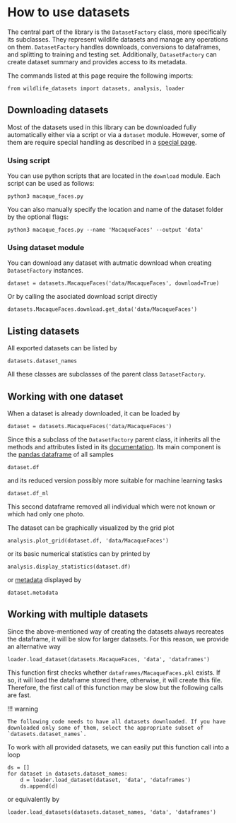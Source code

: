 # How to use datasets

The central part of the library is the `DatasetFactory` class, more specifically its subclasses. They represent wildlife datasets and manage any operations on them. `DatasetFactory` handles downloads, conversions to dataframes, and splitting to training and testing set. Additionally, `DatasetFactory` can create dataset summary and provides access to its metadata.

The commands listed at this page require the following imports:

    from wildlife_datasets import datasets, analysis, loader

## Downloading datasets

Most of the datasets used in this library can be downloaded fully automatically either via a script or via a `dataset` module. However, some of them are require special handling as described in a [special page](../downloads). 

### Using script
You can use python scripts that are located in the `download` module.
Each script can be used as follows:

    python3 macaque_faces.py

You can also manually specify the location and name of the dataset folder by the optional flags:

    python3 macaque_faces.py --name 'MacaqueFaces' --output 'data'

### Using dataset module
You can download any dataset with autmatic download when creating `DatasetFactory` instances.

    dataset = datasets.MacaqueFaces('data/MacaqueFaces', download=True)

Or by calling the asociated download script directly

    datasets.MacaqueFaces.download.get_data('data/MacaqueFaces')


## Listing datasets
All exported datasets can be listed by

    datasets.dataset_names
All these classes are subclasses of the parent class `DatasetFactory`.


## Working with one dataset
When a dataset is already downloaded, it can be loaded by
   
    dataset = datasets.MacaqueFaces('data/MacaqueFaces')

Since this a subclass of the `DatasetFactory` parent class, it inherits all the methods and attributes listed in its [documentation](reference_datasets.md). Its main component is the [pandas dataframe](../dataframe) of all samples
    
    dataset.df

and its reduced version possibly more suitable for machine learning tasks
    
    dataset.df_ml

This second dataframe removed all individual which were not known or which had only one photo.

The dataset can be graphically visualized by the grid plot

    analysis.plot_grid(dataset.df, 'data/MacaqueFaces')
or its basic numerical statistics can by printed by

    analysis.display_statistics(dataset.df)
or [metadata](../dataframe#metadata) displayed by

    dataset.metadata

## Working with multiple datasets
Since the above-mentioned way of creating the datasets always recreates the dataframe, it will be slow for larger datasets. For this reason, we provide an alternative way

    loader.load_dataset(datasets.MacaqueFaces, 'data', 'dataframes')
This function first checks whether `dataframes/MacaqueFaces.pkl` exists. If so, it will load the dataframe stored there, otherwise, it will create this file. Therefore, the first call of this function may be slow but the following calls are fast.


!!! warning

    The following code needs to have all datasets downloaded. If you have downloaded only some of them, select the appropriate subset of `datasets.dataset_names`.

To work with all provided datasets, we can easily put this function call into a loop

    ds = []
    for dataset in datasets.dataset_names:
        d = loader.load_dataset(dataset, 'data', 'dataframes')
        ds.append(d)
or equivalently by

    loader.load_datasets(datasets.dataset_names, 'data', 'dataframes')
